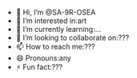 - 👋 Hi, I’m @SA-9R-OSEA
- 👀 I’m interested in:art
- 🌱 I’m currently learning:...
- 💞️ I’m looking to collaborate on:???
- 📫 How to reach me:???
- 😄 Pronouns:any
- ⚡ Fun fact:???

<!---
SA-9R-OSEA/SA-9R-OSEA is a ✨ special ✨ repository because its `README.md` (this file) appears on your GitHub profile.
You can click the Preview link to take a look at your changes.
--->

